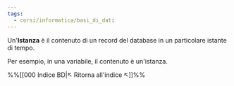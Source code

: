 ```yaml
---
tags:
  - corsi/informatica/basi_di_dati
---
```

Un'**Istanza** è il contenuto di un record del database in un particolare istante di tempo.

Per esempio, in una variabile, il contenuto è un'istanza.

%%[[000 Indice BD|↖ Ritorna all'indice ↖]]%%